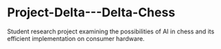 # Project-Delta---Delta-Chess
Student research project examining the possibilities of AI in chess and its efficient implementation on consumer hardware.
